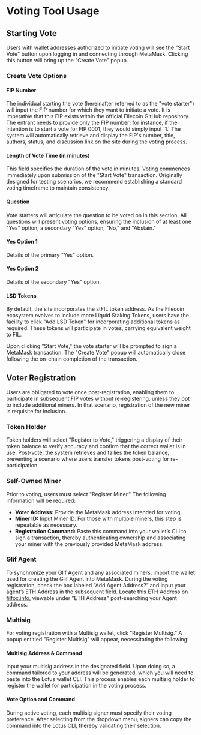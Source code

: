 # Voting Tool Usage

## Starting Vote

Users with wallet addresses authorized to initiate voting will see the "Start Vote" button upon logging in and connecting through MetaMask. Clicking this button will bring up the "Create Vote" popup.

### Create Vote Options

#### FIP Number
The individual starting the vote (hereinafter referred to as the "vote starter") will input the FIP number for which they want to initiate a vote. It is imperative that this FIP exists within the official Filecoin GitHub repository. The entrant needs to provide only the FIP number; for instance, if the intention is to start a vote for FIP 0001, they would simply input '1.' The system will automatically retrieve and display the FIP's number, title, authors, status, and discussion link on the site during the voting process.

#### Length of Vote Time (in minutes)
This field specifies the duration of the vote in minutes. Voting commences immediately upon submission of the "Start Vote" transaction. Originally designed for testing scenarios, we recommend establishing a standard voting timeframe to maintain consistency.

#### Question
Vote starters will articulate the question to be voted on in this section. All questions will present voting options, ensuring the inclusion of at least one "Yes" option, a secondary "Yes" option, "No," and "Abstain."

#### Yes Option 1
Details of the primary "Yes" option.

#### Yes Option 2
Details of the secondary "Yes" option.

#### LSD Tokens
By default, the site incorporates the stFIL token address. As the Filecoin ecosystem evolves to include more Liquid Staking Tokens, users have the facility to click "Add LSD Token" for incorporating additional tokens as required. These tokens will participate in votes, carrying equivalent weight to FIL.

Upon clicking "Start Vote," the vote starter will be prompted to sign a MetaMask transaction. The "Create Vote" popup will automatically close following the on-chain completion of the transaction.

## Voter Registration

Users are obligated to vote once post-registration, enabling them to participate in subsequent FIP votes without re-registering, unless they opt to include additional miners. In that scenario, registration of the new miner is requisite for inclusion.

### Token Holder
Token holders will select "Register to Vote," triggering a display of their token balance to verify accuracy and confirm that the correct wallet is in use. Post-vote, the system retrieves and tallies the token balance, preventing a scenario where users transfer tokens post-voting for re-participation.

### Self-Owned Miner
Prior to voting, users must select "Register Miner." The following information will be required:

- **Voter Address:** Provide the MetaMask address intended for voting.
- **Miner ID:** Input Miner ID. For those with multiple miners, this step is repeatable as necessary.
- **Registration Command:** Paste this command into your wallet’s CLI to sign a transaction, thereby authenticating ownership and associating your miner with the previously provided MetaMask address.

### Glif Agent
To synchronize your Glif Agent and any associated miners, import the wallet used for creating the Glif Agent into MetaMask. During the voting registration, check the box labeled “Add Agent Address?” and input your agent’s ETH Address in the subsequent field. Locate this ETH Address on [filfox.info](https://filfox.info), viewable under "ETH Address" post-searching your Agent address.

### Multisig
For voting registration with a Multisig wallet, click “Register Multisig.” A popup entitled "Register Multisig" will appear, necessitating the following:
#### Multisig Address & Command

Input your multisig address in the designated field. Upon doing so, a command tailored to your address will be generated, which you will need to paste into the Lotus wallet CLI. This process enables each multisig holder to register the wallet for participation in the voting process.

#### Vote Option and Command
During active voting, each multisig signer must specify their voting preference. After selecting from the dropdown menu, signers can copy the command into the Lotus CLI, thereby validating their selection.



